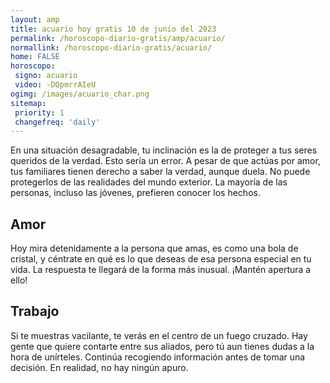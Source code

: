 ```yaml
---
layout: amp
title: acuario hoy gratis 10 de junio del 2023 
permalink: /horoscopo-diario-gratis/amp/acuario/
normallink: /horoscopo-diario-gratis/acuario/
home: FALSE
horoscopo:
 signo: acuario
 video: -DQpmrrAIeU
ogimg: /images/acuario_char.png
sitemap:
 priority: 1
 changefreq: 'daily'
---
```



En una situación desagradable, tu inclinación es la de proteger a tus seres queridos de la verdad. Esto sería un error. A pesar de que actúas por amor, tus familiares tienen derecho a saber la verdad, aunque duela. No puede protegerlos de las realidades del mundo exterior. La mayoría de las personas, incluso las jóvenes, prefieren conocer los hechos.

## Amor

Hoy mira detenidamente a la persona que amas, es como una bola de cristal, y céntrate en qué es lo que deseas de esa persona especial en tu vida. La respuesta te llegará de la forma más inusual. ¡Mantén apertura a ello!

## Trabajo

Si te muestras vacilante, te verás en el centro de un fuego cruzado. Hay gente que quiere contarte entre sus aliados, pero tú aun tienes dudas a la hora de unírteles. Continúa recogiendo información antes de tomar una decisión. En realidad, no hay ningún apuro.